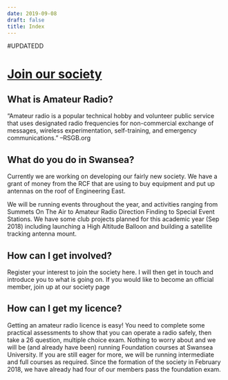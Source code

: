 ```yaml
---
date: 2019-09-08
draft: false
title: Index 
---
```


#UPDATEDD
# [Join our society](https://www.swansea-union.co.uk/activities/society/hamradio/)


## What is Amateur Radio?

“Amateur radio is a popular technical hobby and volunteer public service that uses designated radio frequencies for non-commercial exchange of messages, wireless experimentation, self-training, and emergency communications.” –RSGB.org


## What do you do in Swansea?

Currently we are working on developing our fairly new society. We have a grant of money from the RCF that are using to buy equipment and put up antennas on the roof of Engineering East.

We will be running events throughout the year, and activities ranging from Summets On The Air to Amateur Radio Direction Finding to Special Event Stations. We have some club projects planned for this academic year (Sep 2018) including launching a High Altitude Balloon and building a satellite tracking antenna mount.


## How can I get involved?

Register your interest to join the society here. I will then get in touch and introduce you to what is going on. If you would like to become an official member, join up at our society page


## How can I get my licence?

Getting an amateur radio licence is easy! You need to complete some practical assessments to show that you can operate a radio safely, then take a 26 question, multiple choice exam. Nothing to worry about and we will be (and already have been) running Foundation courses at Swansea University. If you are still eager for more, we will be running intermediate and full courses as required. Since the formation of the society in February 2018, we have already had four of our members pass the foundation exam.
